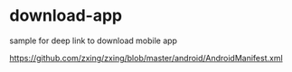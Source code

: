 # download-app
sample for deep link to download mobile app

https://github.com/zxing/zxing/blob/master/android/AndroidManifest.xml
